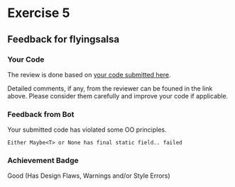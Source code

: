 # Exercise 5
## Feedback for flyingsalsa
### Your Code
The review is done based on [your code submitted here](https://www.github.com/nus-cs2030s-2324-s2/ex5-flyingsalsa/commit/28e94bf96970099ee953bd934a1e0d1a0758e070).

Detailed comments, if any, from the reviewer can be founed in the link above.  Please consider them carefully and improve your code if applicable.

### Feedback from Bot
Your submitted code has violated some OO principles.
```
Either Maybe<T> or None has final static field.. failed
```


### Achievement Badge

Good (Has Design Flaws, Warnings and/or Style Errors)
